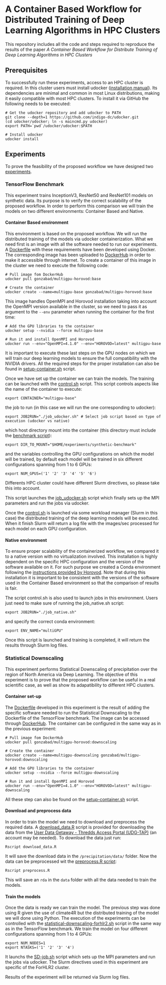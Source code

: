 # A Container Based Workflow for Distributed Training of Deep Learning Algorithms in HPC Clusters

This repository includes all the code and steps required to reproduce the results of the paper *A Container Based Workflow for Distribute Training of Deep Learning Algorithms in HPC Clusters*

## Prerequisites

To successfully run these experiments, access to an HPC cluster is required. In this cluster users must install udocker ([installation manual](https://indigo-dc.gitbook.io/udocker/installation_manual)). Its dependencies are minimal and common in most Linux distributions, making it easily compatible with most HPC clusters. To install it via GitHub the following needs to be executed:

 ```
# Get the udocker repository and add udocker to PATH
git clone --depth=1 https://github.com/indigo-dc/udocker.git
(cd udocker/udocker; ln -s maincmd.py udocker)
export PATH=`pwd`/udocker/udocker:$PATH

# Install udocker
udocker install
 ```

## Experiments

To prove the feasibility of the proposed workflow we have designed two [experiments](https://github.com/jgonzalezab/workflow-DL-HPC/tree/main/experiments).

### TensorFlow Benchmark

This experiment trains InceptionV3, ResNet50 and ResNet101 models on synthetic data. Its purpose is to verify the correct scalability of the proposed workflow. In order to perform this comparison we will train the models on two different environments: Container Based and Native.

#### Container Based environment

This environment is based on the proposed workflow. We will run the distributed training of the models via udocker containerization. What we need first is an image with all the software needed to run our experiments. A [Dockerfile](https://github.com/jgonzalezab/workflow-DL-HPC/blob/main/experiments/synthetic-benchmark/Dockerfile) with these requirements have been developed using Docker. The corresponding image has been uploaded to [DockerHub](https://hub.docker.com/layers/gonzabad/multigpu-horovod/base/images/sha256-526c9c3658d6d7937aee2d9084ed75c7e7ae92a49090505f7c386c415302b503?context=explore) in order to make it accessible through internet. To create a container of this image in the cluster we need to execute the following code:

 ```
# Pull image fom DockerHub
udocker pull gonzabad/multigpu-horovod:base

# Create the container
udocker create --name=multigpu-base gonzabad/multigpu-horovod:base
```

This image handles OpenMPI and Horovod installation taking into account the OpenMPI version available in the cluster, so we need to pass it as argument to the `--env` parameter when running the container for the first time:

```
# Add the GPU libraries to the container
udocker setup --nvidia --force multigpu-base

# Run it and install OpenMPI and Horovod
udocker run --env="OpenMPI=4.1.0" --env="HOROVOD=latest" multigpu-base
 ```

It is important to execute these last steps on the GPU nodes on which we will train our deep learning models to ensure the full compatibility with the NVIDIA drivers. All the required steps for the proper installation can also be found in [setup-container.sh](https://github.com/jgonzalezab/workflow-DL-HPC/blob/main/experiments/synthetic-benchmark/setup-container.sh) script.

Once we have set up the container we can train the models. The training can be launched with the [control.sh](https://github.com/jgonzalezab/workflow-DL-HPC/blob/main/experiments/synthetic-benchmark/control.sh) script. This script controls aspects like the name of the container to execute:

```
export CONTAINER="multigpu-base"
```

the job to run (in this case we will run the one corresponding to udocker):

```
export JOB2RUN="./job_udocker.sh" # Select job script based on type of execution (udocker vs native)
```

which host directory mount into the container (this directory must include the [benchmark script](https://github.com/jgonzalezab/workflow-DL-HPC/blob/main/experiments/synthetic-benchmark/tensorflow2_synthetic_benchmark.py)):

```
export DIR_TO_MOUNT="$HOME/experiments/synthetic-benchmark"
```

and the variables controlling the GPU configurations on which the model will be trained, by default each model will be trained in six different configurations spanning from 1 to 6 GPUs:

```
export NUM_GPUS=('1' '2' '3' '4' '5' '6')
```

Differents HPC cluster could have different Slurm directives, so please take this into account.

This script launches the [job_udocker.sh](https://github.com/jgonzalezab/workflow-DL-HPC/blob/main/experiments/synthetic-benchmark/job_udocker.sh) script which finally sets up the MPI parameters and run the jobs via udocker.

Once the [control.sh](https://github.com/jgonzalezab/workflow-DL-HPC/blob/main/experiments/synthetic-benchmark/control.sh) is launched via some workload manager (Slurm in this case) the distributed training of the deep learning models will be executed. When it finish Slurm will return a log file with the images/sec processed for each model on each GPU configuration.

#### Native environment

To ensure proper scalability of the containerized workflow, we compared it to a native version with no virtualization involved. This installation is highly dependent on the specific HPC configuration and the version of the software available on it. For such purpose we created a Conda environment following the [instructions provided by Horovod](https://horovod.readthedocs.io/en/stable/conda_include.html). Note that during this installation it is important to be consistent with the versions of the software used in the Container Based environment so that the comparison of results is fair.

The script control.sh is also used to launch jobs in this environment. Users just need to make sure of running the job_native.sh script:

```
export JOB2RUN="./job_native.sh"
```
and specify the correct conda environment:

```
export ENV_NAME="multiGPU"
```
Once this script is launched and training is completed, it will return the results through Slurm log files.

### Statistical Downscaling

This experiment performs Statistical Downscaling of precipitation over the region of North America via Deep Learning. The objective of this experiment is to prove that the proposed workflow can be useful in a real scientific case, as well as show its adapatibility to different HPC clusters.

#### Container set-up

The [Dockerfile](https://github.com/jgonzalezab/workflow-DL-HPC/blob/main/experiments/statistical-downscaling/Dockerfile) developed in this experiment is the result of adding the specific software needed to run the Statistical Downscaling to the Dockerfile of the TensorFlow benchmark. The image can be accessed through [DockerHub](https://hub.docker.com/layers/gonzabad/multigpu-horovod/downscaling/images/sha256-28c0b22ac542d70ecf5a66c3685b95eb79f84d31f550431c42c94a2a782dc7b9?context=explore). The container can be configured in the same way as in the previous experiment:

```
# Pull image fom DockerHub
udocker pull gonzabad/multigpu-horovod:downscaling

# Create the container
udocker create --name=multigpu-downscaling gonzabad/multigpu-horovod:downscaling

# Add the GPU libraries to the container
udocker setup --nvidia --force multigpu-downscaling

# Run it and install OpenMPI and Horovod
udocker run --env="OpenMPI=4.1.0" --env="HOROVOD=latest" multigpu-downscaling
```

All these step can also be found on the [setup-container.sh](https://github.com/jgonzalezab/workflow-DL-HPC/blob/main/experiments/statistical-downscaling/setup-container.sh) script.

#### Download and preprocess data

In order to train the model we need to download and preprocess the required data. A [download_data.R](https://github.com/jgonzalezab/workflow-DL-HPC/blob/main/experiments/statistical-downscaling/precipitation/download_data.R) script is provided for downloading the data from the [User Data Getaway - Thredds Access Portal (UDG-TAP)](http://meteo.unican.es/udg-tap/home) (an account may be needed). To download the data just run:

```
Rscript download_data.R
```

It will save the download data in the `/precipitation/data/` folder. Now the data can be preprocessed wit the [preprocess.R script](https://github.com/jgonzalezab/workflow-DL-HPC/blob/main/experiments/statistical-downscaling/precipitation/preprocess.R):

```
Rscript preprocess.R
```

This will save an `rda` in the `data` folder with all the data needed to train the models.

#### Train the models

Once the data is ready we can train the model. The previous step was done using R given the use of climate4R but the distributed training of the model we will done using Python. The execution of the experiments can be controlled with the [statistical-downscaling-forhlr2.sh](https://github.com/jgonzalezab/workflow-DL-HPC/blob/main/experiments/statistical-downscaling/statistical-downscaling-forhlr2.sh) script in the same way as in the TensorFlow benchmark. We train the model on four different configurations spanning from 1 to 4 GPUs:

```
export NUM_NODES=1
export NTASKS=('1' '2' '3' '4')
```

It launchs the [SD-job.sh](https://github.com/jgonzalezab/workflow-DL-HPC/blob/main/experiments/statistical-downscaling/precipitation/SD-job.sh) script which sets up the MPI parameters and run the jobs via udocker. The Slurm directives used in this experiment are specific of the ForHLR2 cluster.

Results of the experiment will be returned via Slurm log files.
